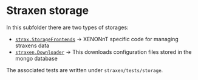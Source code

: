 # Straxen storage
In this subfolder there are two types of storages:
 - [`strax.StorageFrontends`](https://strax.readthedocs.io/en/latest/developer/storage.html) -> XENONnT specific code for managing straxens data
 - [`straxen.Downloader`](https://straxen.readthedocs.io/en/latest/config_storage.html) -> This downloads configuration files stored in the mongo database

The associated tests are written under `straxen/tests/storage`.